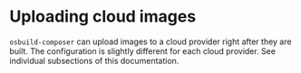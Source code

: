 # Uploading cloud images

`osbuild-composer` can upload images to a cloud provider right after they are built. The configuration is slightly different for each cloud provider. See individual subsections of this documentation.